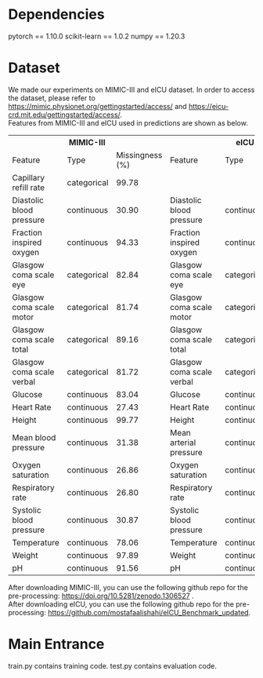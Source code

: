 # Dependencies
pytorch == 1.10.0 scikit-learn == 1.0.2 numpy == 1.20.3

# Dataset
We made our experiments on MIMIC-III and eICU dataset. In order to access the dataset, please refer to https://mimic.physionet.org/gettingstarted/access/ and https://eicu-crd.mit.edu/gettingstarted/access/. \
Features from MIMIC-III and eICU used in predictions are shown as below.
<table>
	<tr>
	    <th colspan="3">MIMIC-III</th>
	    <th colspan="3">eICU</th>  
	</tr >
	<tr>
	    <td>Feature</td>
	    <td>Type</td>
		  <td>Missingness (%)</td>
		  <td>Feature</td>
	    <td>Type</td>
      <td>Missingness (%)</td>
	</tr>
  <tr>
	    <td>Capillary refill rate</td>
	    <td>categorical</td>
		  <td>99.78</td>
		  <td></td>
	    <td></td>
      <td></td>
	</tr>
  <tr>
	    <td>Diastolic blood pressure</td>
	    <td>continuous</td>
		  <td>30.90</td>
		  <td>Diastolic blood pressure</td>
	    <td>continuous</td>
      <td>33.80</td>
	</tr>
  <tr>
	    <td>Fraction inspired oxygen</td>
	    <td>continuous</td>
		  <td>94.33</td>
		  <td>Fraction inspired oxygen</td>
	    <td>continuous</td>
      <td>98.14</td>
	</tr>
  <tr>
	    <td>Glasgow coma scale eye</td>
	    <td>categorical</td>
		  <td>82.84</td>
		  <td>Glasgow coma scale eye</td>
	    <td>categorical</td>
      <td>83.42</td>
	</tr>
  <tr>
	    <td>Glasgow coma scale motor</td>
	    <td>categorical</td>
		  <td>81.74</td>
		  <td>Glasgow coma scale motor</td>
	    <td>categorical</td>
      <td>83.43</td>
	</tr>
  <tr>
	    <td>Glasgow coma scale total</td>
	    <td>categorical</td>
		  <td>89.16</td>
		  <td>Glasgow coma scale total</td>
	    <td>categorical</td>
      <td>81.70</td>
	</tr>
  <tr>
	    <td>Glasgow coma scale verbal</td>
	    <td>categorical</td>
		  <td>81.72</td>
		  <td>Glasgow coma scale verbal</td>
	    <td>categorical</td>
      <td>83.54</td>
	</tr>
  <tr>
	    <td>Glucose</td>
	    <td>continuous</td>
		  <td>83.04</td>
		  <td>Glucose</td>
	    <td>continuous</td>
      <td>83.89</td>
	</tr>
  <tr>
	    <td>Heart Rate</td>
	    <td>continuous</td>
		  <td>27.43</td>
		  <td>Heart Rate</td>
	    <td>continuous</td>
      <td>27.45</td>
	</tr>
  <tr>
	    <td>Height</td>
	    <td>continuous</td>
		  <td>99.77</td>
		  <td>Height</td>
	    <td>continuous</td>
      <td>99.19</td>
	</tr>
  <tr>
	    <td>Mean blood pressure</td>
	    <td>continuous</td>
		  <td>31.38</td>
		  <td>Mean arterial pressure</td>
	    <td>continuous</td>
      <td>96.53</td>
	</tr>
  <tr>
	    <td>Oxygen saturation</td>
	    <td>continuous</td>
		  <td>26.86</td>
		  <td>Oxygen saturation</td>
	    <td>continuous</td>
      <td>38.12</td>
	</tr>
  <tr>
	    <td>Respiratory rate</td>
	    <td>continuous</td>
		  <td>26.80</td>
		  <td>Respiratory rate</td>
	    <td>continuous</td>
      <td>33.11</td>
	</tr>
  <tr>
	    <td>Systolic blood pressure</td>
	    <td>continuous</td>
		  <td>30.87</td>
		  <td>Systolic blood pressure</td>
	    <td>continuous</td>
      <td>33.80</td>
	</tr>
  <tr>
	    <td>Temperature</td>
	    <td>continuous</td>
		  <td>78.06</td>
		  <td>Temperature</td>
	    <td>continuous</td>
      <td>76.35</td>
	</tr>
  <tr>
	    <td>Weight</td>
	    <td>continuous</td>
		  <td>97.89</td>
		  <td>Weight</td>
	    <td>continuous</td>
      <td>98.65</td>
	</tr>
  <tr>
	    <td>pH</td>
	    <td>continuous</td>
		  <td>91.56</td>
		  <td>pH</td>
	    <td>continuous</td>
      <td>97.91</td>
	</tr>
</table>

After downloading MIMIC-III, you can use the following github repo for the pre-processing: https://doi.org/10.5281/zenodo.1306527 . \
After downloading eICU, you can use the following github repo for the pre-processing: https://github.com/mostafaalishahi/eICU_Benchmark_updated. 

# Main Entrance 
train.py contains training code. test.py contains evaluation code.
